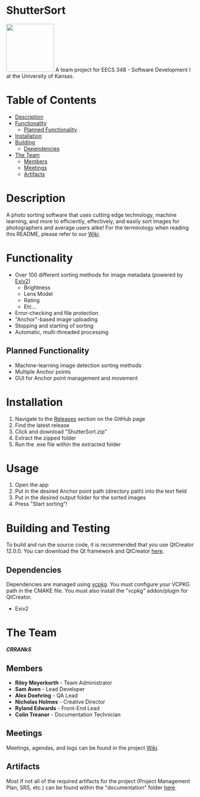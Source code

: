 # ShutterSort 
<img src="https://github.com/m-riley04/ShutterSort/blob/main/assets/ShutterSort%20Logo%20DRAFT.png" width="128"/>
A team project for EECS 348 - Software Development I at the University of Kansas.

# Table of Contents
* [Description](#Description)
* [Functionality](#Functionality)
  * [Planned Functionality](#Planned-Functionality)
* [Installation](#Installation)
* [Building](#Building)
  * [Dependencies](#Dependencies)
* [The Team](#The-Team)
  * [Members](#Members)
  * [Meetings](#Meetings)
  * [Artifacts](#Artifacts)

# Description
A photo sorting software that uses cutting edge technology, machine learning, and more to efficiently, effectively, and easily sort images for photographers and average users alike! For the terminology when reading this README, please refer to our [Wiki](https://github.com/m-riley04/ShutterSort/wiki).

# Functionality
* Over 100 different sorting methods for image metadata (powered by [Exiv2](https://exiv2.org/))
  * Brightness
  * Lens Model
  * Rating
  * Etc...
* Error-checking and file protection
* "Anchor"-based image uploading
* Stopping and starting of sorting
* Automatic, multi-threaded processing

## Planned Functionality
* Machine-learning image detection sorting methods
* Multiple Anchor points
* GUI for Anchor point management and movement

# Installation
1. Navigate to the [Releases](https://github.com/m-riley04/ShutterSort/releases) section on the GitHub page
2. Find the latest release
3. Click and download "ShutterSort.zip"
4. Extract the zipped folder
5. Run the .exe file within the extracted folder

# Usage
1. Open the app
2. Put in the desired Anchor point path (directory path) into the text field
3. Put in the desired output folder for the sorted images
4. Press "Start sorting"!

# Building and Testing
To build and run the source code, it is recommended that you use QtCreator 12.0.0. You can download the Qt framework and QtCreator [here](https://www.qt.io/download).

## Dependencies
Dependencies are managed using [vcpkg](https://vcpkg.io). You must configure your VCPKG path in the CMAKE file. You must also install the "vcpkg" addon/plugin for QtCreator.
* Exiv2

# The Team
_**CRRANkS**_
## Members
* **Riley Meyerkorth**   - Team Administrator
* **Sam Aven**           - Lead Developer
* **Alex Doehring**      - QA Lead
* **Nicholas Holmes**    - Creative Director
* **Ryland Edwards**     - Front-End Lead
* **Colin Treanor**      - Documentation Technician

## Meetings
Meetings, agendas, and logs can be found in the project [Wiki](https://github.com/m-riley04/ShutterSort/wiki).

## Artifacts
Most if not all of the required artifacts for the project (Project Management Plan, SRS, etc.) can be found within the "documentation" folder [here](https://github.com/m-riley04/ShutterSort/tree/main/documentation).
